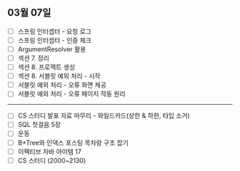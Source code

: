 ## 03월 07일

- [ ] 스프링 인터셉터 - 요청 로그
- [ ] 스프링 인터셉터 - 인증 체크
- [ ] ArgumentResolver 활용
- [ ] 섹션 7. 정리
- [ ] 섹션 8. 프로젝트 생성
- [ ] 섹션 8. 서블릿 예외 처리 - 시작
- [ ] 서블릿 예외 처리 - 오류 화면 제공
- [ ] 서블릿 예외 처리 - 오류 페이지 작동 원리
---
- [ ] CS 스터디 발표 자료 마무리 - 와일드카드(상한 & 하한, 타입 소거)
- [ ] SQL 첫걸음 5장
- [ ] 운동
- [ ] B+Tree와 인덱스 포스팅 목차랑 구조 잡기
- [ ] 이펙티브 자바 아이템 17
- [ ] CS 스터디 (2000~2130)